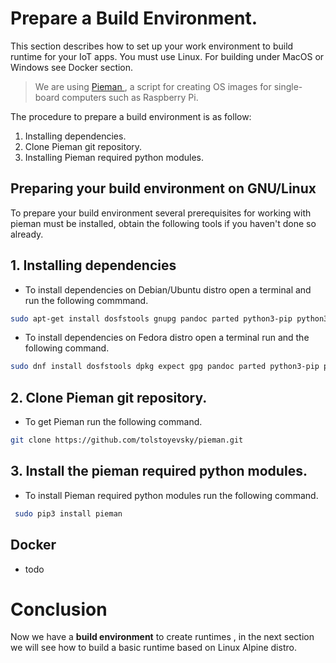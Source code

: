 
# Prepare a Build Environment.

This section describes how to set up your work environment to build runtime for your IoT apps. You must use Linux. 
For building under MacOS or Windows see Docker section. 

> We are using <a href="https://github.com/tolstoyevsky/pieman" target="_blank"> Pieman </a>, a script for creating OS images for single-board computers such as Raspberry Pi.

The procedure to prepare a build environment is as follow: 

1. Installing dependencies.
2. Clone Pieman git repository.
3. Installing Pieman required python modules.


## Preparing your build environment on GNU/Linux 

To prepare your build environment several prerequisites for working with pieman must be installed, obtain the following tools if you haven't done so already.


## 1. Installing dependencies 

 - To install dependencies on Debian/Ubuntu distro open a terminal and  run the following commmand. 


```bash 
sudo apt-get install dosfstools gnupg pandoc parted python3-pip python3-setuptools python3-yaml qemu-user-static rsync uuid-runtime wget whois
```


 - To install dependencies on Fedora distro open a terminal run and the following command.


```bash 
sudo dnf install dosfstools dpkg expect gpg pandoc parted python3-pip python3-PyYAML python3-setuptools qemu-user-static rsync wget
```

## 2. Clone Pieman git repository.

 - To get Pieman run the following command.

```bash
git clone https://github.com/tolstoyevsky/pieman.git
```

## 3. Install the pieman required python modules.
 
 - To install Pieman required python modules run the following command.

```bash 
 sudo pip3 install pieman 
```

## Docker 
 - todo   

# Conclusion 

Now we have a **build environment** to create runtimes , in the next section we will see how to build a basic runtime based on Linux Alpine distro.
